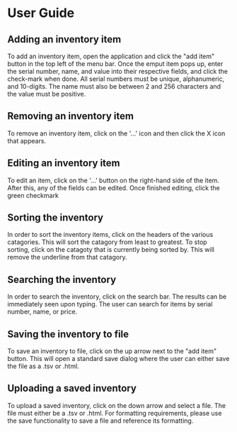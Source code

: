 # User Guide

## Adding an inventory item
To add an inventory item, open the application and click the "add item" button
in the top left of the menu bar. Once the emput item pops up, enter the serial 
number, name, and value into their respective fields, and click the check-mark
when done. All serial numbers must be unique, alphanumeric, and 10-digits. The
name must also be between 2 and 256 characters and the value must be positive.

## Removing an inventory item
To remove an inventory item, click on the '...' icon and then click the X icon 
that appears.

## Editing an inventory item
To edit an item, click on the '...' button on the right-hand side of the item.
After this, any of the fields can be edited. Once finished editing, click the 
green checkmark

## Sorting the inventory
In order to sort the inventory items, click on the headers of the various
catagories. This will sort the catagory from least to greatest. To stop
sorting, click on the catagoty that is currently being sorted by. This will 
remove the underline from that catagory.

## Searching the inventory
In order to search the inventory, click on the search bar. The results can be
immediately seen upon typing. The user can search for items by serial number,
name, or price.

## Saving the inventory to file
To save an inventory to file, click on the up arrow next to the "add item"
button. This will open a standard save dialog where the user can either save
the file as a .tsv or .html.

## Uploading a saved inventory
To upload a saved inventory, click on the down arrow and select a file. The 
file must either be a .tsv or .html. For formatting requirements, please use 
the save functionality to save a file and reference its formatting.
